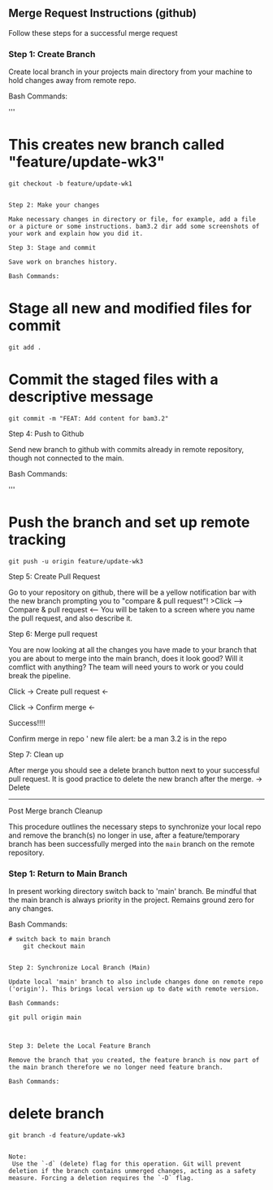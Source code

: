 ## Merge Request Instructions (github)

 Follow these steps for a successful merge request

### Step 1: Create Branch

 Create local branch in your projects main directory from your machine to hold changes away from remote repo.

Bash Commands:

'''
# This creates new branch called "feature/update-wk3"
    git checkout -b feature/update-wk1
```

Step 2: Make your changes

Make necessary changes in directory or file, for example, add a file or a picture or some instructions. bam3.2 dir add some screenshots of your work and explain how you did it.

Step 3: Stage and commit

Save work on branches history.

Bash Commands:

```
# Stage all new and modified files for commit
    git add .

# Commit the staged files with a descriptive message
    git commit -m "FEAT: Add content for bam3.2"




Step 4: Push to Github

Send new branch to github with commits already in remote repository, though not connected to the main.

Bash Commands:

'''
# Push the branch and set up remote tracking
    git push -u origin feature/update-wk3



Step 5: Create Pull Request

Go to your repository on github, there will be a yellow notification bar with the new branch prompting you to "compare & pull request"! >Click --> Compare & pull request <--
You will be taken to a screen where you name the pull request, and also describe it.


Step 6: Merge pull request

You are now looking at all the changes you have made to your branch that you are about to merge into the main branch, does it look good? Will it comflict with anything? The team will need yours to work or you could break the pipeline.

Click -> Create pull request <-

Click -> Confirm merge <-

Success!!!!


Confirm merge in repo ' new file alert: be a man 3.2 is in the repo 

Step 7: Clean up

After merge you should see a delete branch button next to your successful pull request.
It is good practice to delete the new branch after the merge. -> Delete

---
Post Merge branch Cleanup

This procedure outlines the necessary steps to synchronize your local repo and remove the branch(s) no longer in use, after a feature/temporary branch has been successfully merged into the `main` branch on the remote repository.

### Step 1: Return to Main Branch

In present working directory switch back to 'main' branch. Be mindful that the main branch is always priority in the project. Remains ground zero for any changes.

Bash Commands:

```
# switch back to main branch
    git checkout main


Step 2: Synchronize Local Branch (Main)

Update local 'main' branch to also include changes done on remote repo ('origin'). This brings local version up to date with remote version.

Bash Commands:

```
    git pull origin main
```


Step 3: Delete the Local Feature Branch

Remove the branch that you created, the feature branch is now part of the main branch therefore we no longer need feature branch.

Bash Commands:

```
# delete branch
    git branch -d feature/update-wk3
```

Note:
 Use the `-d` (delete) flag for this operation. Git will prevent deletion if the branch contains unmerged changes, acting as a safety measure. Forcing a deletion requires the `-D` flag.

